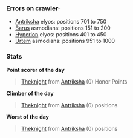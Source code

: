 ### Errors on crawler·
- [Antriksha](/#/ranking/Antriksha) elyos: positions 701 to 750
- [Barus](/#/ranking/Barus) asmodians: positions 151 to 200
- [Hyperion](/#/ranking/Hyperion) elyos: positions 401 to 450
- [Urtem](/#/ranking/Urtem) asmodians: positions 951 to 1000


### Stats

**Point scorer of the day**
>[Theknight](/#/character/Antriksha/135676) from [Antriksha](/#/ranking/Antriksha)  (0) Honor Points


**Climber of the day**
>[Theknight](/#/character/Antriksha/135676) from [Antriksha](/#/ranking/Antriksha)  (0) positions


**Worst of the day**
>[Theknight](/#/character/Antriksha/135676) from [Antriksha](/#/ranking/Antriksha)  (0) positions


